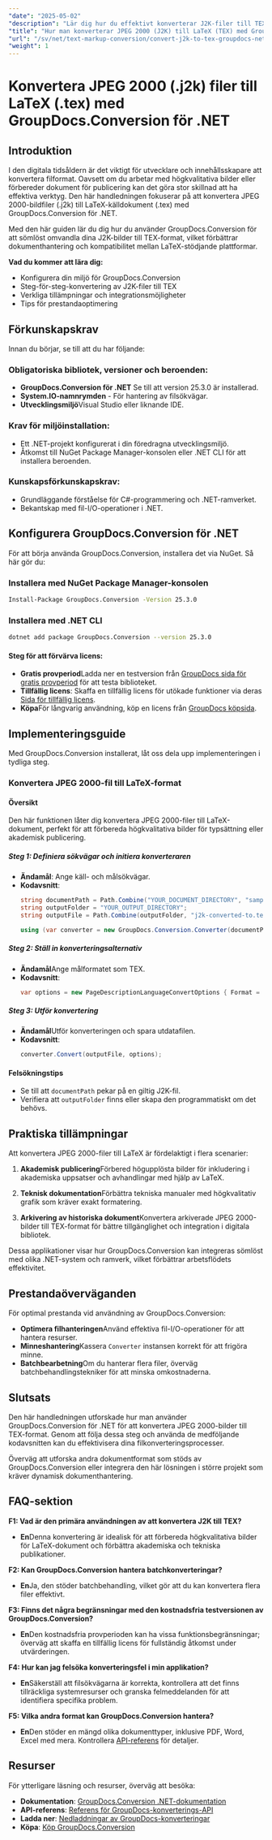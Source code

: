 ```yaml
---
"date": "2025-05-02"
"description": "Lär dig hur du effektivt konverterar J2K-filer till TEX-format med GroupDocs.Conversion för .NET. Den här guiden täcker installation, implementering och optimering."
"title": "Hur man konverterar JPEG 2000 (J2K) till LaTeX (TEX) med GroupDocs.Conversion för .NET"
"url": "/sv/net/text-markup-conversion/convert-j2k-to-tex-groupdocs-net/"
"weight": 1
---
```


# Konvertera JPEG 2000 (.j2k) filer till LaTeX (.tex) med GroupDocs.Conversion för .NET

## Introduktion
I den digitala tidsåldern är det viktigt för utvecklare och innehållsskapare att konvertera filformat. Oavsett om du arbetar med högkvalitativa bilder eller förbereder dokument för publicering kan det göra stor skillnad att ha effektiva verktyg. Den här handledningen fokuserar på att konvertera JPEG 2000-bildfiler (.j2k) till LaTeX-källdokument (.tex) med GroupDocs.Conversion för .NET.

Med den här guiden lär du dig hur du använder GroupDocs.Conversion för att sömlöst omvandla dina J2K-bilder till TEX-format, vilket förbättrar dokumenthantering och kompatibilitet mellan LaTeX-stödjande plattformar.

**Vad du kommer att lära dig:**
- Konfigurera din miljö för GroupDocs.Conversion
- Steg-för-steg-konvertering av J2K-filer till TEX
- Verkliga tillämpningar och integrationsmöjligheter
- Tips för prestandaoptimering

## Förkunskapskrav
Innan du börjar, se till att du har följande:

### Obligatoriska bibliotek, versioner och beroenden:
- **GroupDocs.Conversion för .NET** Se till att version 25.3.0 är installerad.
- **System.IO-namnrymden** - För hantering av filsökvägar.
- **Utvecklingsmiljö**Visual Studio eller liknande IDE.

### Krav för miljöinstallation:
- Ett .NET-projekt konfigurerat i din föredragna utvecklingsmiljö.
- Åtkomst till NuGet Package Manager-konsolen eller .NET CLI för att installera beroenden.

### Kunskapsförkunskapskrav:
- Grundläggande förståelse för C#-programmering och .NET-ramverket.
- Bekantskap med fil-I/O-operationer i .NET.

## Konfigurera GroupDocs.Conversion för .NET
För att börja använda GroupDocs.Conversion, installera det via NuGet. Så här gör du:

### Installera med NuGet Package Manager-konsolen
```bash
Install-Package GroupDocs.Conversion -Version 25.3.0
```

### Installera med .NET CLI
```bash
dotnet add package GroupDocs.Conversion --version 25.3.0
```

#### Steg för att förvärva licens:
- **Gratis provperiod**Ladda ner en testversion från [GroupDocs sida för gratis provperiod](https://releases.groupdocs.com/conversion/net/) för att testa biblioteket.
- **Tillfällig licens**: Skaffa en tillfällig licens för utökade funktioner via deras [Sida för tillfällig licens](https://purchase.groupdocs.com/temporary-license/).
- **Köpa**För långvarig användning, köp en licens från [GroupDocs köpsida](https://purchase.groupdocs.com/buy).

## Implementeringsguide
Med GroupDocs.Conversion installerat, låt oss dela upp implementeringen i tydliga steg.

### Konvertera JPEG 2000-fil till LaTeX-format
#### Översikt
Den här funktionen låter dig konvertera JPEG 2000-filer till LaTeX-dokument, perfekt för att förbereda högkvalitativa bilder för typsättning eller akademisk publicering.

##### Steg 1: Definiera sökvägar och initiera konverteraren
- **Ändamål**: Ange käll- och målsökvägar.
- **Kodavsnitt**:
  ```csharp
  string documentPath = Path.Combine("YOUR_DOCUMENT_DIRECTORY", "sample.j2k");
  string outputFolder = "YOUR_OUTPUT_DIRECTORY";
  string outputFile = Path.Combine(outputFolder, "j2k-converted-to.tex");

  using (var converter = new GroupDocs.Conversion.Converter(documentPath))
  ```

##### Steg 2: Ställ in konverteringsalternativ
- **Ändamål**Ange målformatet som TEX.
- **Kodavsnitt**:
  ```csharp
  var options = new PageDescriptionLanguageConvertOptions { Format = PageDescriptionLanguageFileType.Tex };
  ```

##### Steg 3: Utför konvertering
- **Ändamål**Utför konverteringen och spara utdatafilen.
- **Kodavsnitt**:
  ```csharp
  converter.Convert(outputFile, options);
  ```

#### Felsökningstips
- Se till att `documentPath` pekar på en giltig J2K-fil.
- Verifiera att `outputFolder` finns eller skapa den programmatiskt om det behövs.

## Praktiska tillämpningar
Att konvertera JPEG 2000-filer till LaTeX är fördelaktigt i flera scenarier:

1. **Akademisk publicering**Förbered högupplösta bilder för inkludering i akademiska uppsatser och avhandlingar med hjälp av LaTeX.
   
2. **Teknisk dokumentation**Förbättra tekniska manualer med högkvalitativ grafik som kräver exakt formatering.
   
3. **Arkivering av historiska dokument**Konvertera arkiverade JPEG 2000-bilder till TEX-format för bättre tillgänglighet och integration i digitala bibliotek.

Dessa applikationer visar hur GroupDocs.Conversion kan integreras sömlöst med olika .NET-system och ramverk, vilket förbättrar arbetsflödets effektivitet.

## Prestandaöverväganden
För optimal prestanda vid användning av GroupDocs.Conversion:
- **Optimera filhanteringen**Använd effektiva fil-I/O-operationer för att hantera resurser.
- **Minneshantering**Kassera `Converter` instansen korrekt för att frigöra minne.
- **Batchbearbetning**Om du hanterar flera filer, överväg batchbehandlingstekniker för att minska omkostnaderna.

## Slutsats
Den här handledningen utforskade hur man använder GroupDocs.Conversion för .NET för att konvertera JPEG 2000-bilder till TEX-format. Genom att följa dessa steg och använda de medföljande kodavsnitten kan du effektivisera dina filkonverteringsprocesser.

Överväg att utforska andra dokumentformat som stöds av GroupDocs.Conversion eller integrera den här lösningen i större projekt som kräver dynamisk dokumenthantering.

## FAQ-sektion
**F1: Vad är den primära användningen av att konvertera J2K till TEX?**
- **En**Denna konvertering är idealisk för att förbereda högkvalitativa bilder för LaTeX-dokument och förbättra akademiska och tekniska publikationer.

**F2: Kan GroupDocs.Conversion hantera batchkonverteringar?**
- **En**Ja, den stöder batchbehandling, vilket gör att du kan konvertera flera filer effektivt.

**F3: Finns det några begränsningar med den kostnadsfria testversionen av GroupDocs.Conversion?**
- **En**Den kostnadsfria provperioden kan ha vissa funktionsbegränsningar; överväg att skaffa en tillfällig licens för fullständig åtkomst under utvärderingen.

**F4: Hur kan jag felsöka konverteringsfel i min applikation?**
- **En**Säkerställ att filsökvägarna är korrekta, kontrollera att det finns tillräckliga systemresurser och granska felmeddelanden för att identifiera specifika problem.

**F5: Vilka andra format kan GroupDocs.Conversion hantera?**
- **En**Den stöder en mängd olika dokumenttyper, inklusive PDF, Word, Excel med mera. Kontrollera [API-referens](https://reference.groupdocs.com/conversion/net/) för detaljer.

## Resurser
För ytterligare läsning och resurser, överväg att besöka:

- **Dokumentation**: [GroupDocs.Conversion .NET-dokumentation](https://docs.groupdocs.com/conversion/net/)
- **API-referens**: [Referens för GroupDocs-konverterings-API](https://reference.groupdocs.com/conversion/net/)
- **Ladda ner**: [Nedladdningar av GroupDocs-konverteringar](https://releases.groupdocs.com/conversion/net/)
- **Köpa**: [Köp GroupDocs.Conversion](https://purchase.groupdocs.com/buy)